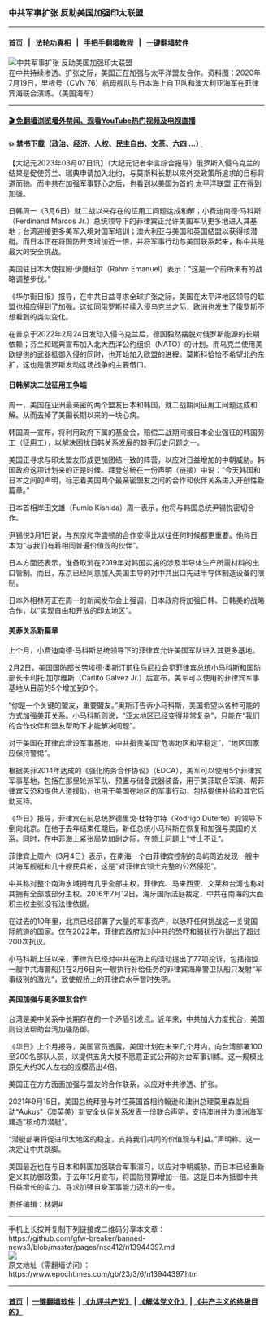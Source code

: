 ### 中共军事扩张 反助美国加强印太联盟
------------------------

#### [首页](https://github.com/gfw-breaker/banned-news3/blob/master/README.md) &nbsp;&nbsp;|&nbsp;&nbsp; [法轮功真相](https://github.com/begood0513/basic/blob/master/README.md)  &nbsp;&nbsp;|&nbsp;&nbsp; [手把手翻墙教程](https://github.com/gfw-breaker/guides/wiki)  &nbsp;&nbsp;|&nbsp;&nbsp; [一键翻墙软件](https://github.com/gfw-breaker/nogfw/blob/master/README.md)  



<div><img alt="中共军事扩张 反助美国加强印太联盟" class="attachment-djy_600_400 size-djy_600_400 wp-post-image" src="https://i.epochtimes.com/assets/uploads/2020/12/200721-N-KP021-646-600x400.jpg"/>
<div class="caption">
 在中共持续渗透、扩张之际，美国正在加强与太平洋盟友合作。资料图：2020年7月19日，里根号（CVN 76）航母舰队与日本海上自卫队和澳大利亚海军在菲律宾海联合演练。（美国海军）
</div></div><hr/>

#### [ 🎬  免翻墙浏览墙外禁闻、观看YouTube热门视频及电视直播](https://github.com/gfw-breaker/HelloWorld)

#### [ 💥  禁书下载（政治、经济、人权、民主自由、文革、六四 ...）](https://github.com/gfw-breaker/books/blob/master/README.md)

<div><p>
 【大纪元2023年03月07日讯】（大纪元记者李言综合报导）俄罗斯入侵乌克兰的结果是促使芬兰、瑞典申请加入北约，与莫斯科长期以来外交政策所追求的目标背道而驰。而中共在加强军事野心之后，也看到以美国为首的
 <ok href="https://www.epochtimes.com/gb/tag/%E5%A4%AA%E5%B9%B3%E6%B4%8B%E8%81%94%E7%9B%9F.html">
  太平洋联盟
 </ok>
 正在得到加强。
</p>
<p>
 日韩周一（3月6日）就二战以来存在的征用工问题达成和解；小费迪南德‧马科斯（Ferdinand Marcos Jr.）总统领导下的菲律宾正允许美国军队更多地进入其基地；台湾迎接更多美军入境对国军培训；澳大利亚与美国和英国结盟以获得核潜艇。而日本正在将国防开支增加近一倍，并将军事行动与美国联系起来，称中共是最大的安全挑战。
</p>
<p>
 美国驻日本大使拉姆‧伊曼纽尔（Rahm Emanuel）表示：“这是一个前所未有的战略调整步伐。”
</p>
<p>
 《华尔街日报》报导，在中共日益寻求全球扩张之际，美国在太平洋地区领导的联盟也相应得到了加强。这如同俄罗斯持续入侵乌克兰之际，欧洲也发生了俄罗斯不想看到的类似变化。
</p>
<p>
 在普京于2022年2月24日发动入侵乌克兰后，德国毅然摆脱对俄罗斯能源的长期依赖；芬兰和瑞典宣布加入北大西洋公约组织（NATO）的计划。而乌克兰使用美欧提供的武器抵御入侵的同时，也开始加入欧盟的进程。莫斯科恰恰不希望北约东扩，这也是俄罗斯发动这场战争的主要借口。
</p>
<h4>
 日韩解决二战征用工争端
</h4>
<p>
 周一，美国在亚洲最亲密的两个盟友日本和韩国，就二战期间征用工问题达成和解。从而去掉了美国长期以来的一块心病。
</p>
<p>
 韩国周一宣布，将利用政府下属的基金会，赔偿二战期间被日本企业强征的韩国劳工（征用工），以解决困扰日韩关系发展的棘手历史问题之一。
</p>
<p>
 美国正寻求与印太盟友形成更加团结一致的阵营，以应对日益增加的中朝威胁。韩国政府这项计划来的正是时候。拜登总统在一份声明（链接）中说：“今天韩国和日本之间的声明，标志着美国两个最亲密盟友之间的合作和伙伴关系进入开创性新篇章。”
</p>
<p>
 日本首相岸田文雄（Fumio Kishida）周一表示，他将与韩国总统尹锡悦密切合作。
</p>
<p>
 尹锡悦3月1日说，与东京和华盛顿的合作变得比以往任何时候都更重要。他称日本为“与我们有着相同普遍价值观的伙伴”。
</p>
<p>
 日本方面还表示，准备取消在2019年对韩国实施的涉及半导体生产所需材料的出口管制。而且，东京已经同意加入美国主导的对中共出口先进半导体制造设备的限制。
</p>
<p>
 日本外相林芳正在周一的新闻发布会上强调，日本政府将加强日韩、日韩美的战略合作，以“实现自由和开放的印太地区”。
</p>
<h4>
 美菲关系新篇章
</h4>
<p>
 上个月，小费迪南德‧马科斯总统领导下的菲律宾允许美国军队进入其更多基地。
</p>
<p>
 2月2日，美国国防部长劳埃德‧奥斯汀前往马尼拉会见菲律宾总统小马科斯和国防部长卡利托‧加尔维斯（Carlito Galvez Jr.）后宣布，美军可以使用的菲律宾军事基地从目前的5个增加到9个。
</p>
<p>
 “你是一个关键的盟友，重要盟友。”奥斯汀告诉小马科斯，美国希望以各种可能的方式加强美菲关系。小马科斯则说，“亚太地区已经变得非常复杂”，只能在“我们的合作伙伴和盟友帮助下才能解决问题”。
</p>
<div class="gtx-body">
 对于美国在菲律宾增设军事基地，中共指责美国“危害地区和平稳定”，“地区国家应保持警惕”。
</div>
<p>
 根据美菲2014年达成的《强化防务合作协议》（EDCA），美军可以使用5个菲律宾军事基地，包括在那里轮派军队、预置与储备武器装备，用于美菲联合军演、帮菲律宾反恐和提供人道援助，也用于美国在地区的军事行动，包括提供补给和其它后勤支持。
</p>
<p>
 《华日》报导，菲律宾在前总统罗德里戈‧杜特尔特（Rodrigo Duterte）的领导下倒向北京。在他于去年结束任期后，新任总统小马科斯在恢复和加强与美国的关系。同时，在中菲海上紧张局势加剧之际，在领土问题上“寸土不让”。
</p>
<p>
 菲律宾上周六（3月4日）表示，在南海一个由菲律宾控制的岛屿周边发现一艘中共海军舰艇和几十艘民兵船，这是“对菲律宾领土完整的公然侵犯”。
</p>
<p>
 中共称对整个南海水域拥有几乎全部主权，菲律宾、马来西亚、文莱和台湾也称对其拥有全部或部分主权。2016年7月12日，海牙国际法庭裁定，中共在南海的大面积主权主张没有法律依据。
</p>
<p>
 在过去的10年里，北京已经部署了大量的军事资产，以恐吓任何挑战这一关键国际航道的国家。仅在2022年，菲律宾政府就对中共的恐吓和骚扰行为提出了超过200次抗议。
</p>
<p>
 小马科斯上任以来，菲律宾已经对中共在海上的活动提出了77项投诉，包括指控一艘中共海警船只在2月6日向一艘执行补给任务的菲律宾海岸警卫队船只发射“军事级别的激光”，致使舰桥上的菲律宾水手暂时失明。
</p>
<h4>
 美国加强与更多盟友合作
</h4>
<p>
 台湾是美中关系中长期存在的一个矛盾引发点。近年来，中共加大力度扰台，美国则设法帮助台湾加强防御。
</p>
<p>
 《华日》上个月报导，美国官员透露，美国计划在未来几个月内，向台湾部署100至200名部队人员，以提供五角大楼不愿意正式公开的对台军事训练。这一规模比原先大约30人左右的规模高出4倍。
</p>
<p>
 美国正在方方面面加强与盟友的合作联系，以应对中共渗透、扩张。
</p>
<p>
 2021年9月15日，美国总统拜登与时任英国首相约翰逊和澳洲总理莫里森就启动“Aukus”（澳英美）新安全伙伴关系发表一份联合声明，支持澳洲并为澳洲海军建造“核动力潜艇”。
</p>
<p>
 “潜艇部署将促进印太地区的稳定，支持我们共同的价值观与利益。”声明称。这一决定让中共跳脚。
</p>
<p>
 美国最近也在与日本和韩国加强联合军事演习，以应对中朝威胁。而日本已经重新定义其防御政策，于去年12月宣布，将国防预算增加一倍。这是日本为抵御中共日益增长的实力、寻求加强自身军事能力迈出的一步。
</p>
<p>
 责任编辑：林妍#
</p>
<div id="gtx-anchor" style="position: absolute; visibility: hidden; left: 10px; top: 480.828px; width: 209px; height: 18px;">
</div>
</div>
<hr/>
手机上长按并复制下列链接或二维码分享本文章：<br/>
https://github.com/gfw-breaker/banned-news3/blob/master/pages/nsc412/n13944397.md <br/>
<a href='https://github.com/gfw-breaker/banned-news3/blob/master/pages/nsc412/n13944397.md'><img src='https://github.com/gfw-breaker/banned-news3/blob/master/pages/nsc412/n13944397.md.png'/></a> <br/>
原文地址（需翻墙访问）：https://www.epochtimes.com/gb/23/3/6/n13944397.htm


------------------------
#### [首页](https://github.com/gfw-breaker/banned-news3/blob/master/README.md) &nbsp;|&nbsp; [一键翻墙软件](https://github.com/gfw-breaker/nogfw/blob/master/README.md) &nbsp;| [《九评共产党》](https://github.com/gfw-breaker/9ping.md/blob/master/README.md#九评之一评共产党是什么) | [《解体党文化》](https://github.com/gfw-breaker/jtdwh.md/blob/master/README.md) | [《共产主义的终极目的》](https://github.com/gfw-breaker/gczydzjmd.md/blob/master/README.md)


<img src='http://gfw-breaker.win/banned-news3/pages/nsc412/n13944397.md' width='0px' height='0px'/>